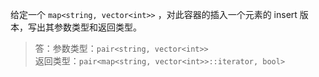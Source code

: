 给定一个 `map<string, vector<int>>` ，对此容器的插入一个元素的 insert 版本，写出其参数类型和返回类型。

> 答：参数类型：`pair<string, vector<int>>`  
> 返回类型：`pair<map<string, vector<int>>::iterator, bool>`
